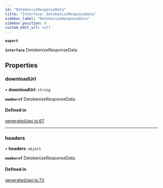 ```yaml
---
id: "DetokenizeResponseData"
title: "Interface: DetokenizeResponseData"
sidebar_label: "DetokenizeResponseData"
sidebar_position: 0
custom_edit_url: null
---
```


**`export`**

**`interface`** DetokenizeResponseData

## Properties

### downloadUrl

• **downloadUrl**: `string`

**`memberof`** DetokenizeResponseData

#### Defined in

[generated/api.ts:67](https://github.com/refinery-labs/lunasec-monorepo/blob/6c5edb8/js/sdks/packages/tokenizer-sdk/src/generated/api.ts#L67)

___

### headers

• **headers**: `object`

**`memberof`** DetokenizeResponseData

#### Defined in

[generated/api.ts:73](https://github.com/refinery-labs/lunasec-monorepo/blob/6c5edb8/js/sdks/packages/tokenizer-sdk/src/generated/api.ts#L73)

